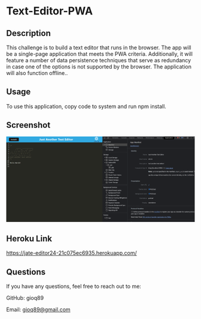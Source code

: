 # Text-Editor-PWA

## Description
This challenge is to build a text editor that runs in the browser. The app will be a single-page application that meets the PWA criteria. Additionally, it will feature a number of data persistence techniques that serve as redundancy in case one of the options is not supported by the browser. The application will also function offline.. 

## Usage
To use this application, copy code to system and run npm install. 

## Screenshot
![Screenshot](./assets/pwa-texteditor-screenshot.png)

## Heroku Link
https://jate-editor24-21c075ec6935.herokuapp.com/

## Questions
If you have any questions, feel free to reach out to me:

GitHub: gioq89

Email: gioq89@gmail.com
